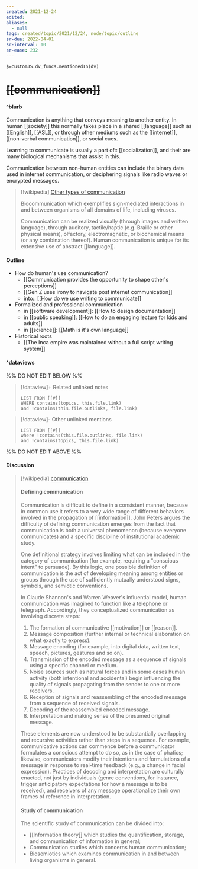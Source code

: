 ```yaml
---
created: 2021-12-24 
edited: 
aliases:
  - null
tags: created/topic/2021/12/24, node/topic/outline
sr-due: 2022-04-01
sr-interval: 10
sr-ease: 232
---
```

`$=customJS.dv_funcs.mentionedIn(dv)`

# <s class="topic-title">[[communication]]</s>

#### ^blurb

Communication is anything that conveys meaning to another entity.
In human [[society]] this normally takes place in a shared [[language]] such as [[English]], [[ASL]], or through other mediums such as the [[internet]], [[non-verbal communication]], or social cues.

Learning to communicate is usually a 
part of:: [[socialization]], and their are many biological mechanisms that assist in this.

Communication between non-human entities can include the binary data used in internet communication, or deciphering signals like radio waves or encrypted messages.

> [!wikipedia] [Other types of communication](https://en.wikipedia.org/wiki/Communication)
> 
> Biocommunication which exemplifies sign-mediated interactions in and between organisms of all domains of life, including viruses.
> 
> Communication can be realized visually (through images and written language), through auditory, tactile/haptic (e.g. Braille or other physical means), olfactory, electromagnetic, or biochemical means (or any combination thereof). Human communication is unique for its extensive use of abstract [[language]].
> 

#### Outline

- How do human's use communication?
	- [[Communication provides the opportunity to shape other's perceptions]]
	- [[Gen Z uses irony to navigate post internet communication]]
	- into:: [[How do we use writing to communicate]]
- Formalized and professional communication
	- in [[software development]]: [[How to design documentation]]
	- in [[public speaking]]: [[How to do an engaging lecture for kids and adults]]
	- in [[science]]: [[Math is it's own language]]
- Historical roots
	- [[The Inca empire was maintained without a full script writing system]]

#### ^dataviews

%% DO NOT EDIT BELOW %%
> [!dataview]+ Related unlinked notes
> ```dataview
> LIST FROM [[#]]
> WHERE contains(topics, this.file.link)
> and !contains(this.file.outlinks, file.link)
> ```
 
> [!dataview]- Other unlinked mentions
> ```dataview
> LIST FROM [[#]]
> where !contains(this.file.outlinks, file.link)
> and !contains(topics, this.file.link)
> ```

%% DO NOT EDIT ABOVE %%

#### Discussion

> [!wikipedia] [communication](https://en.wikipedia.org/wiki/Communication)
> #### Defining communication
> 
> Communication is difficult to define in a consistent manner, because in common use it refers to a very wide range of different behaviors involved in the propagation of [[information]]. John Peters argues the difficulty of defining communication emerges from the fact that communication is both a universal phenomenon (because everyone communicates) and a specific discipline of institutional academic study.
> 
> One definitional strategy involves limiting what can be included in the category of communication (for example, requiring a "conscious intent" to persuade). By this logic, one possible definition of communication is the act of developing meaning among entities or groups through the use of sufficiently mutually understood signs, symbols, and semiotic conventions.
> 
> In Claude Shannon's and Warren Weaver's influential model, human communication was imagined to function like a telephone or telegraph. Accordingly, they conceptualized communication as involving discrete steps:
> 1. The formation of communicative [[motivation]] or [[reason]].
> 3. Message composition (further internal or technical elaboration on what exactly to express).
> 5. Message encoding (for example, into digital data, written text, speech, pictures, gestures and so on).
> 7. Transmission of the encoded message as a sequence of signals using a specific channel or medium.
> 9. Noise sources such as natural forces and in some cases human activity (both intentional and accidental) begin influencing the quality of signals propagating from the sender to one or more receivers.
> 11. Reception of signals and reassembling of the encoded message from a sequence of received signals.
> 13. Decoding of the reassembled encoded message.
> 15. Interpretation and making sense of the presumed original message.
> 
> These elements are now understood to be substantially overlapping and recursive activities rather than steps in a sequence. For example, communicative actions can commence before a communicator formulates a conscious attempt to do so, as in the case of phatics; likewise, communicators modify their intentions and formulations of a message in response to real-time feedback (e.g., a change in facial expression). Practices of decoding and interpretation are culturally enacted, not just by individuals (genre conventions, for instance, trigger anticipatory expectations for how a message is to be received), and receivers of any message operationalize their own frames of reference in interpretation.
> 
> #### Study of communication
> 
> The scientific study of communication can be divided into:
> - [[Information theory]] which studies the quantification, storage, and communication of information in general;
> - Communication studies which concerns human communication;
> - Biosemiotics which examines communication in and between living organisms in general.
> 
>

